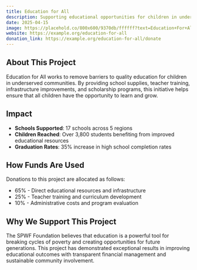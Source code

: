 ```yaml
---
title: Education for All
description: Supporting educational opportunities for children in underserved communities
date: 2025-04-15
image: https://placehold.co/800x600/9370db/ffffff?text=Education+For+All
website: https://example.org/education-for-all
donation_link: https://example.org/education-for-all/donate
---
```


## About This Project

Education for All works to remove barriers to quality education for children in underserved communities. By providing school supplies, teacher training, infrastructure improvements, and scholarship programs, this initiative helps ensure that all children have the opportunity to learn and grow.

## Impact

- **Schools Supported**: 17 schools across 5 regions
- **Children Reached**: Over 3,800 students benefiting from improved educational resources
- **Graduation Rates**: 35% increase in high school completion rates

## How Funds Are Used

Donations to this project are allocated as follows:

- 65% - Direct educational resources and infrastructure
- 25% - Teacher training and curriculum development
- 10% - Administrative costs and program evaluation

## Why We Support This Project

The SPWF Foundation believes that education is a powerful tool for breaking cycles of poverty and creating opportunities for future generations. This project has demonstrated exceptional results in improving educational outcomes with transparent financial management and sustainable community involvement.